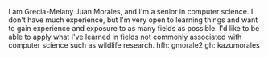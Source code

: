 I am Grecia-Melany Juan Morales, and I'm a senior in computer science. I don't have much experience, but I'm very open to learning things and want to gain experience and exposure to as many fields as possible. I'd like to be able to apply what I've learned in fields not commonly associated with computer science such as wildlife research. 
hfh: gmorale2
gh: kazumorales
